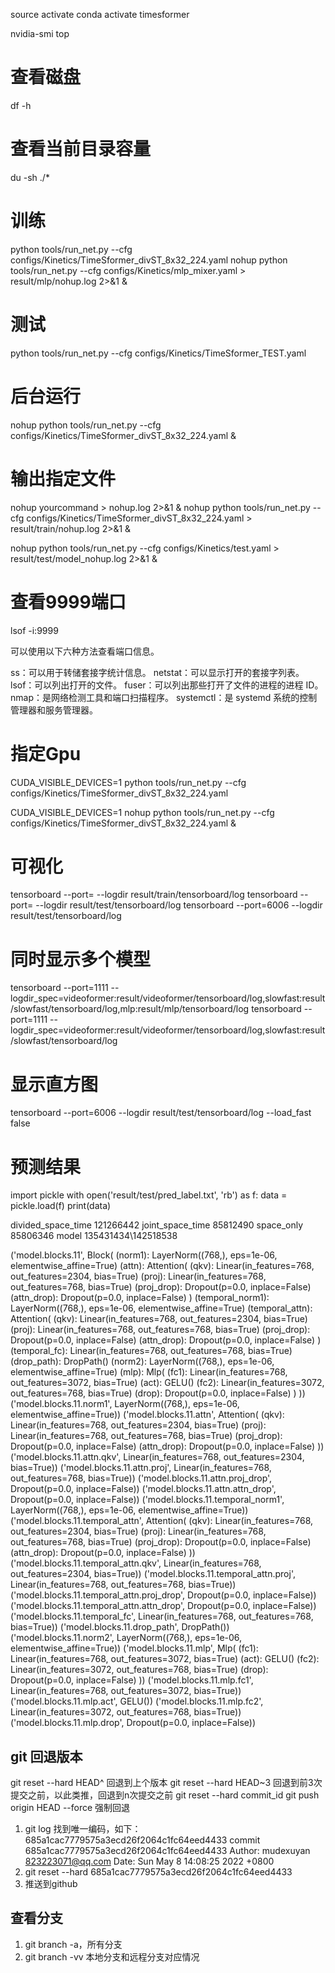source activate
conda activate timesformer


nvidia-smi
top 

# 查看磁盘
df -h
# 查看当前目录容量
du -sh ./*

# 训练
python tools/run_net.py --cfg configs/Kinetics/TimeSformer_divST_8x32_224.yaml 
nohup python tools/run_net.py --cfg configs/Kinetics/mlp_mixer.yaml > result/mlp/nohup.log 2>&1 &

# 测试
python tools/run_net.py --cfg configs/Kinetics/TimeSformer_TEST.yaml

# 后台运行
nohup python tools/run_net.py --cfg configs/Kinetics/TimeSformer_divST_8x32_224.yaml &
# 输出指定文件
nohup yourcommand > nohup.log 2>&1 &
nohup python tools/run_net.py --cfg configs/Kinetics/TimeSformer_divST_8x32_224.yaml > result/train/nohup.log 2>&1 &

nohup python tools/run_net.py --cfg configs/Kinetics/test.yaml > result/test/model_nohup.log 2>&1 &

# 查看9999端口
lsof -i:9999

可以使用以下六种方法查看端口信息。

ss：可以用于转储套接字统计信息。
netstat：可以显示打开的套接字列表。
lsof：可以列出打开的文件。
fuser：可以列出那些打开了文件的进程的进程 ID。
nmap：是网络检测工具和端口扫描程序。
systemctl：是 systemd 系统的控制管理器和服务管理器。

# 指定Gpu
CUDA_VISIBLE_DEVICES=1 python tools/run_net.py --cfg configs/Kinetics/TimeSformer_divST_8x32_224.yaml 

CUDA_VISIBLE_DEVICES=1 nohup python tools/run_net.py --cfg configs/Kinetics/TimeSformer_divST_8x32_224.yaml &



# 可视化
tensorboard  --port=<port-number> --logdir result/train/tensorboard/log
tensorboard  --port=<port-number> --logdir result/test/tensorboard/log
tensorboard  --port=6006 --logdir result/test/tensorboard/log

# 同时显示多个模型
tensorboard --port=1111 --logdir_spec=videoformer:result/videoformer/tensorboard/log,slowfast:result/slowfast/tensorboard/log,mlp:result/mlp/tensorboard/log
tensorboard --port=1111 --logdir_spec=videoformer:result/videoformer/tensorboard/log,slowfast:result/slowfast/tensorboard/log
# 显示直方图
tensorboard  --port=6006 --logdir result/test/tensorboard/log  --load_fast false

# 预测结果
import pickle
with open('result/test/pred_label.txt', 'rb') as f:
    data = pickle.load(f)
print(data) 


divided_space_time  121266442
joint_space_time  85812490
space_only  85806346
model 135431434\142518538


('model.blocks.11', Block(
  (norm1): LayerNorm((768,), eps=1e-06, elementwise_affine=True)
  (attn): Attention(
        (qkv): Linear(in_features=768, out_features=2304, bias=True)
        (proj): Linear(in_features=768, out_features=768, bias=True)
        (proj_drop): Dropout(p=0.0, inplace=False)
        (attn_drop): Dropout(p=0.0, inplace=False)
    )
  (temporal_norm1): LayerNorm((768,), eps=1e-06, elementwise_affine=True)
  (temporal_attn): Attention(
    (qkv): Linear(in_features=768, out_features=2304, bias=True)
    (proj): Linear(in_features=768, out_features=768, bias=True)
    (proj_drop): Dropout(p=0.0, inplace=False)
    (attn_drop): Dropout(p=0.0, inplace=False)
  )
  (temporal_fc): Linear(in_features=768, out_features=768, bias=True)
  (drop_path): DropPath()
  (norm2): LayerNorm((768,), eps=1e-06, elementwise_affine=True)
  (mlp): Mlp(
    (fc1): Linear(in_features=768, out_features=3072, bias=True)
    (act): GELU()
    (fc2): Linear(in_features=3072, out_features=768, bias=True)
    (drop): Dropout(p=0.0, inplace=False)
  )
))
('model.blocks.11.norm1', LayerNorm((768,), eps=1e-06, elementwise_affine=True))
('model.blocks.11.attn', Attention(
  (qkv): Linear(in_features=768, out_features=2304, bias=True)
  (proj): Linear(in_features=768, out_features=768, bias=True)
  (proj_drop): Dropout(p=0.0, inplace=False)
  (attn_drop): Dropout(p=0.0, inplace=False)
))
('model.blocks.11.attn.qkv', Linear(in_features=768, out_features=2304, bias=True))
('model.blocks.11.attn.proj', Linear(in_features=768, out_features=768, bias=True))
('model.blocks.11.attn.proj_drop', Dropout(p=0.0, inplace=False))
('model.blocks.11.attn.attn_drop', Dropout(p=0.0, inplace=False))
('model.blocks.11.temporal_norm1', LayerNorm((768,), eps=1e-06, elementwise_affine=True))
('model.blocks.11.temporal_attn', Attention(
  (qkv): Linear(in_features=768, out_features=2304, bias=True)
  (proj): Linear(in_features=768, out_features=768, bias=True)
  (proj_drop): Dropout(p=0.0, inplace=False)
  (attn_drop): Dropout(p=0.0, inplace=False)
))
('model.blocks.11.temporal_attn.qkv', Linear(in_features=768, out_features=2304, bias=True))
('model.blocks.11.temporal_attn.proj', Linear(in_features=768, out_features=768, bias=True))
('model.blocks.11.temporal_attn.proj_drop', Dropout(p=0.0, inplace=False))
('model.blocks.11.temporal_attn.attn_drop', Dropout(p=0.0, inplace=False))
('model.blocks.11.temporal_fc', Linear(in_features=768, out_features=768, bias=True))
('model.blocks.11.drop_path', DropPath())
('model.blocks.11.norm2', LayerNorm((768,), eps=1e-06, elementwise_affine=True))
('model.blocks.11.mlp', Mlp(
  (fc1): Linear(in_features=768, out_features=3072, bias=True)
  (act): GELU()
  (fc2): Linear(in_features=3072, out_features=768, bias=True)
  (drop): Dropout(p=0.0, inplace=False)
))
('model.blocks.11.mlp.fc1', Linear(in_features=768, out_features=3072, bias=True))
('model.blocks.11.mlp.act', GELU())
('model.blocks.11.mlp.fc2', Linear(in_features=3072, out_features=768, bias=True))
('model.blocks.11.mlp.drop', Dropout(p=0.0, inplace=False))


## git 回退版本
git reset --hard HEAD^         回退到上个版本
git reset --hard HEAD~3        回退到前3次提交之前，以此类推，回退到n次提交之前
git reset --hard commit_id
git push origin HEAD --force   强制回退

1. git log 找到唯一编码，如下：685a1cac7779575a3ecd26f2064c1fc64eed4433
commit 685a1cac7779575a3ecd26f2064c1fc64eed4433
Author: mudexuyan <823223071@qq.com>
Date:   Sun May 8 14:08:25 2022 +0800
2. git reset --hard 685a1cac7779575a3ecd26f2064c1fc64eed4433
3. 推送到github


## 查看分支
1. git branch -a，所有分支
2. git branch -vv 本地分支和远程分支对应情况